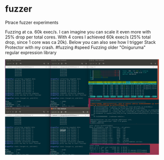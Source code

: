 # fuzzer
Ptrace fuzzer experiments

Fuzzing at ca. 60k exec/s. I can imagine you can scale it even more with 25% drop per total cores. With 4 cores I achieved 60k exec/s (25% total drop, since 1 core was ca 20k). Below you can also see how I trigger Stack Protector with my crash. #fuzzing #speed Fuzzing older "Oniguruma" regular expression library


![Fuzzer](dragonfly-60k_sec.png)
